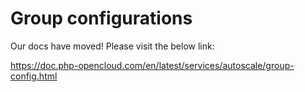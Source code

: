 # Group configurations

Our docs have moved! Please visit the below link:

https://doc.php-opencloud.com/en/latest/services/autoscale/group-config.html
